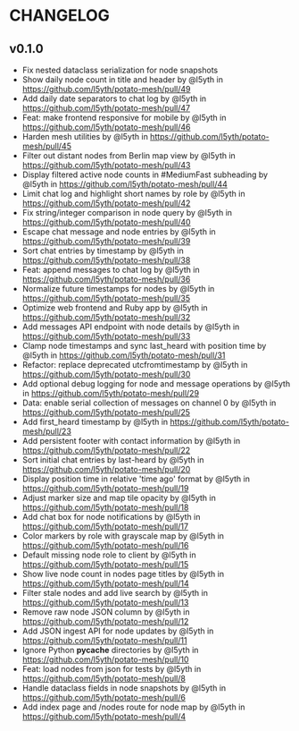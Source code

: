# CHANGELOG

## v0.1.0

* Fix nested dataclass serialization for node snapshots
* Show daily node count in title and header by @l5yth in https://github.com/l5yth/potato-mesh/pull/49
* Add daily date separators to chat log by @l5yth in https://github.com/l5yth/potato-mesh/pull/47
* Feat: make frontend responsive for mobile by @l5yth in https://github.com/l5yth/potato-mesh/pull/46
* Harden mesh utilities by @l5yth in https://github.com/l5yth/potato-mesh/pull/45
* Filter out distant nodes from Berlin map view by @l5yth in https://github.com/l5yth/potato-mesh/pull/43
* Display filtered active node counts in #MediumFast subheading by @l5yth in https://github.com/l5yth/potato-mesh/pull/44
* Limit chat log and highlight short names by role by @l5yth in https://github.com/l5yth/potato-mesh/pull/42
* Fix string/integer comparison in node query by @l5yth in https://github.com/l5yth/potato-mesh/pull/40
* Escape chat message and node entries by @l5yth in https://github.com/l5yth/potato-mesh/pull/39
* Sort chat entries by timestamp by @l5yth in https://github.com/l5yth/potato-mesh/pull/38
* Feat: append messages to chat log by @l5yth in https://github.com/l5yth/potato-mesh/pull/36
* Normalize future timestamps for nodes by @l5yth in https://github.com/l5yth/potato-mesh/pull/35
* Optimize web frontend and Ruby app by @l5yth in https://github.com/l5yth/potato-mesh/pull/32
* Add messages API endpoint with node details by @l5yth in https://github.com/l5yth/potato-mesh/pull/33
* Clamp node timestamps and sync last_heard with position time by @l5yth in https://github.com/l5yth/potato-mesh/pull/31
* Refactor: replace deprecated utcfromtimestamp by @l5yth in https://github.com/l5yth/potato-mesh/pull/30
* Add optional debug logging for node and message operations by @l5yth in https://github.com/l5yth/potato-mesh/pull/29
* Data: enable serial collection of messages on channel 0 by @l5yth in https://github.com/l5yth/potato-mesh/pull/25
* Add first_heard timestamp by @l5yth in https://github.com/l5yth/potato-mesh/pull/23
* Add persistent footer with contact information by @l5yth in https://github.com/l5yth/potato-mesh/pull/22
* Sort initial chat entries by last-heard by @l5yth in https://github.com/l5yth/potato-mesh/pull/20
* Display position time in relative 'time ago' format by @l5yth in https://github.com/l5yth/potato-mesh/pull/19
* Adjust marker size and map tile opacity by @l5yth in https://github.com/l5yth/potato-mesh/pull/18
* Add chat box for node notifications by @l5yth in https://github.com/l5yth/potato-mesh/pull/17
* Color markers by role with grayscale map by @l5yth in https://github.com/l5yth/potato-mesh/pull/16
* Default missing node role to client by @l5yth in https://github.com/l5yth/potato-mesh/pull/15
* Show live node count in nodes page titles by @l5yth in https://github.com/l5yth/potato-mesh/pull/14
* Filter stale nodes and add live search by @l5yth in https://github.com/l5yth/potato-mesh/pull/13
* Remove raw node JSON column by @l5yth in https://github.com/l5yth/potato-mesh/pull/12
* Add JSON ingest API for node updates by @l5yth in https://github.com/l5yth/potato-mesh/pull/11
* Ignore Python __pycache__ directories by @l5yth in https://github.com/l5yth/potato-mesh/pull/10
* Feat: load nodes from json for tests by @l5yth in https://github.com/l5yth/potato-mesh/pull/8
* Handle dataclass fields in node snapshots by @l5yth in https://github.com/l5yth/potato-mesh/pull/6
* Add index page and /nodes route for node map by @l5yth in https://github.com/l5yth/potato-mesh/pull/4
